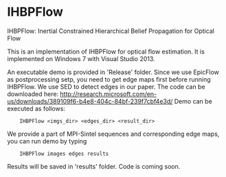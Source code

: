 # IHBPFlow

IHBPFlow: Inertial Constrained Hierarchical Belief Propagation for Optical Flow

This is an implementation of IHBPFlow for optical flow estimation. It is implemented on Windows 7 with Visual Studio 2013.

An executable demo is provided in 'Release' folder.
Since we use EpicFlow as postprocessing setp, you need to get edge maps first before running IHBPFlow.
We use SED to detect edges in our paper. The code can be downloaded here: 
	http://research.microsoft.com/en-us/downloads/389109f6-b4e8-404c-84bf-239f7cbf4e3d/
Demo can be executed as follows:

		IHBPFlow <imgs_dir> <edges_dir> <result_dir>
		
We provide a part of MPI-Sintel sequences and corresponding edge maps, you can run demo by typing 
		
		IHBPFlow images edges results

Results will be saved in 'results' folder.
Code is coming soon.